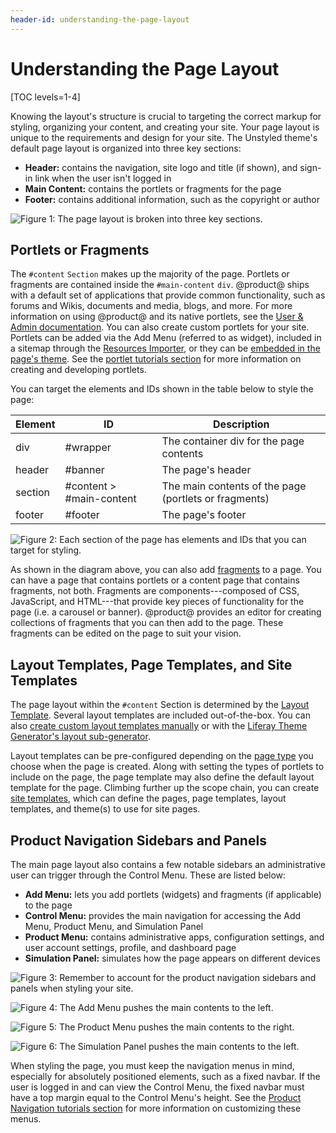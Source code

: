 ```yaml
---
header-id: understanding-the-page-layout
---
```


# Understanding the Page Layout

[TOC levels=1-4]

Knowing the layout's structure is crucial to targeting the correct markup for
styling, organizing your content, and creating your site. Your page layout is
unique to the requirements and design for your site. The Unstyled theme's
default page layout is organized into three key sections:

- **Header:** contains the navigation, site logo and title (if shown), and 
  sign-in link when the user isn't logged in
- **Main Content:** contains the portlets or fragments for the page
- **Footer:** contains additional information, such as the copyright or 
  author

![Figure 1: The page layout is broken into three key sections.](../../images/portal-layout-sections.png)

## Portlets or Fragments

The `#content` `Section` makes up the majority of the page. Portlets or 
fragments are contained inside the `#main-content` `div`. @product@ ships with
a default set of applications that provide common functionality, such as forums
and Wikis, documents and media, blogs, and more. For more information on using
@product@ and its native portlets, see the 
[User & Admin documentation](/discover/portal). 
You can also create custom portlets for your site. Portlets can be added via the
Add Menu (referred to as widget), included in a sitemap through the 
[Resources Importer](/docs/7-1/tutorials/-/knowledge_base/t/importing-resources-with-a-theme),
or they can be 
[embedded in the page's theme](/docs/7-1/tutorials/-/knowledge_base/t/embedding-portlets-in-themes).
See the 
[portlet tutorials section](/docs/7-1/tutorials/-/knowledge_base/t/portlets) for more information
on creating and developing portlets. 

You can target the elements and IDs shown in the table below to style the page:

| Element | ID | Description |
| --- | --- | --- |
| div | #wrapper | The container div for the page contents | 
| header | #banner | The page's header |
| section | #content > #main-content | The main contents of the page (portlets or fragments) |
| footer | #footer | The page's footer |

![Figure 2: Each section of the page has elements and IDs that you can target for styling.](../../images/portal-layout-elements.png)

As shown in the diagram above, you can also add 
[fragments](/docs/7-1/user/-/knowledge_base/u/creating-fragments) 
to a page. You can have a page that contains portlets or a content page that
contains fragments, not both. Fragments are components---composed of CSS,
JavaScript, and HTML---that provide key pieces of functionality for the page
(i.e. a carousel or banner). @product@ provides an editor for creating
collections of fragments that you can then add to the page. These fragments can
be edited on the page to suit your vision. 

## Layout Templates, Page Templates, and Site Templates

The page layout within the `#content` Section is determined by the 
[Layout Template](/docs/7-1/tutorials/-/knowledge_base/t/layout-templates-intro). 
Several layout templates are included out-of-the-box. You can also 
[create custom layout templates manually](/docs/7-1/tutorials/-/knowledge_base/t/creating-layout-templates-manually) 
or with the 
[Liferay Theme Generator's layout sub-generator](/docs/7-1/tutorials/-/knowledge_base/t/creating-layout-templates-with-the-themes-generator).

Layout templates can be pre-configured depending on the 
[page type](/docs/7-1/user/-/knowledge_base/u/page-types-and-templates) 
you choose when the page is created. Along with setting the types of portlets to 
include on the page, the page template may also define the default layout 
template for the page. Climbing further up the scope chain, you can create 
[site templates](/docs/7-1/user/-/knowledge_base/u/building-sites-from-templates), 
which can define the pages, page templates, layout templates, and theme(s) to 
use for site pages.

## Product Navigation Sidebars and Panels

The main page layout also contains a few notable sidebars an administrative user
can trigger through the Control Menu. These are listed below:

- **Add Menu:** lets you add portlets (widgets) and fragments (if applicable) to 
  the page
- **Control Menu:** provides the main navigation for accessing the Add Menu, 
  Product Menu, and Simulation Panel
- **Product Menu:** contains administrative apps, configuration settings, and 
  user account settings, profile, and dashboard page
- **Simulation Panel:** simulates how the page appears on different devices

![Figure 3: Remember to account for the product navigation sidebars and panels when styling your site.](../../images/portal-layout-nav-control-menu.png)

![Figure 4: The Add Menu pushes the main contents to the left.](../../images/portal-layout-nav-add-menu.png)

![Figure 5: The Product Menu pushes the main contents to the right.](../../images/portal-layout-nav-product-menu.png)

![Figure 6: The Simulation Panel pushes the main contents to the left.](../../images/portal-layout-nav-simulation-panel.png)

When styling the page, you must keep the navigation menus in mind, especially 
for absolutely positioned elements, such as a fixed navbar. If the user is
logged in and can view the Control Menu, the fixed navbar must have a top margin
equal to the Control Menu's height. See the 
[Product Navigation tutorials section](/docs/7-1/tutorials/-/knowledge_base/t/product-navigation) 
for more information on customizing these menus.
